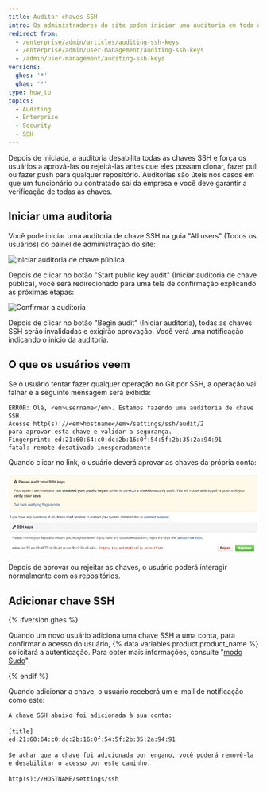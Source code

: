 ```yaml
---
title: Auditar chaves SSH
intro: Os administradores do site podem iniciar uma auditoria em toda a instância das chaves SSH.
redirect_from:
  - /enterprise/admin/articles/auditing-ssh-keys
  - /enterprise/admin/user-management/auditing-ssh-keys
  - /admin/user-management/auditing-ssh-keys
versions:
  ghes: '*'
  ghae: '*'
type: how_to
topics:
  - Auditing
  - Enterprise
  - Security
  - SSH
---
```


Depois de iniciada, a auditoria desabilita todas as chaves SSH e força os usuários a aprová-las ou rejeitá-las antes que eles possam clonar, fazer pull ou fazer push para qualquer repositório. Auditorias são úteis nos casos em que um funcionário ou contratado sai da empresa e você deve garantir a verificação de todas as chaves.

## Iniciar uma auditoria

Você pode iniciar uma auditoria de chave SSH na guia "All users" (Todos os usuários) do painel de administração do site:

![Iniciar auditoria de chave pública](/assets/images/enterprise/security/Enterprise-Start-Key-Audit.png)

Depois de clicar no botão "Start public key audit" (Iniciar auditoria de chave pública), você será redirecionado para uma tela de confirmação explicando as próximas etapas:

![Confirmar a auditoria](/assets/images/enterprise/security/Enterprise-Begin-Audit.png)

Depois de clicar no botão "Begin audit" (Iniciar auditoria), todas as chaves SSH serão invalidadas e exigirão aprovação. Você verá uma notificação indicando o início da auditoria.

## O que os usuários veem

Se o usuário tentar fazer qualquer operação no Git por SSH, a operação vai falhar e a seguinte mensagem será exibida:

```shell
ERROR: Olá, <em>username</em>. Estamos fazendo uma auditoria de chave SSH.
Acesse http(s)://<em>hostname</em>/settings/ssh/audit/2
para aprovar esta chave e validar a segurança.
Fingerprint: ed:21:60:64:c0:dc:2b:16:0f:54:5f:2b:35:2a:94:91
fatal: remote desativado inesperadamente
```

Quando clicar no link, o usuário deverá aprovar as chaves da própria conta:

![Auditar chaves](/assets/images/enterprise/security/Enterprise-Audit-SSH-Keys.jpg)

Depois de aprovar ou rejeitar as chaves, o usuário poderá interagir normalmente com os repositórios.

## Adicionar chave SSH

{% ifversion ghes %}

Quando um novo usuário adiciona uma chave SSH a uma conta, para confirmar o acesso do usuário, {% data variables.product.product_name %} solicitará a autenticação. Para obter mais informações, consulte "[modo Sudo](/authentication/keeping-your-account-and-data-secure/sudo-mode)".

{% endif %}

Quando adicionar a chave, o usuário receberá um e-mail de notificação como este:

    A chave SSH abaixo foi adicionada à sua conta:
    
    [title]
    ed:21:60:64:c0:dc:2b:16:0f:54:5f:2b:35:2a:94:91
    
    Se achar que a chave foi adicionada por engano, você poderá removê-la e desabilitar o acesso por este caminho:
    
    http(s)://HOSTNAME/settings/ssh
